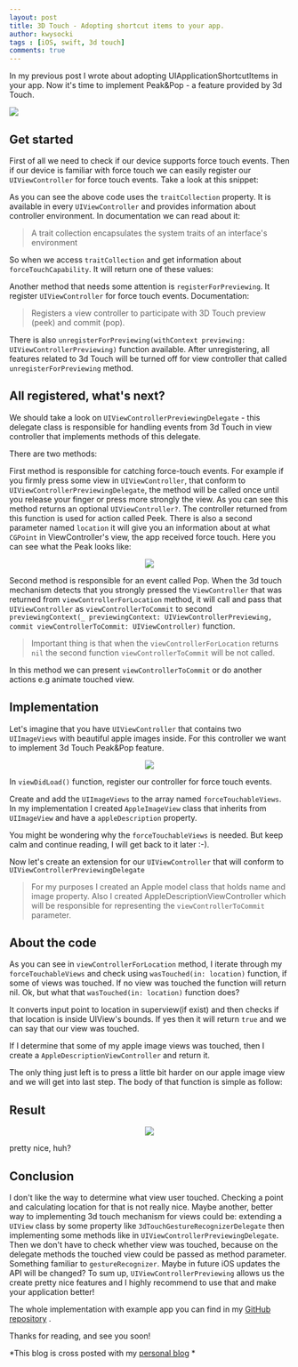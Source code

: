 ```yaml
---
layout: post
title: 3D Touch - Adopting shortcut items to your app.
author: kwysocki
tags : [iOS, swift, 3d touch]
comments: true
---
```


In my previous post I wrote about adopting UIApplicationShortcutItems in your app. Now it's time to implement Peak&Pop - a feature provided by 3d Touch.

![](https://raw.githubusercontent.com/k8mil/k8mil.github.io/master/assets/posts/3dTouch/pexels-photo-59672.jpeg)

## Get started

First of all we need to check if our device supports force touch events. Then if our device is familiar with force touch we can easily register our `UIViewController` for force touch events. Take a look at this snippet:

<script src="https://gist.github.com/k8mil/a08f80ddcc3f064a881650cc2dafc1eb.js"></script>

As you can see the above code uses the `traitCollection` property. It is available in every `UIViewController` and provides information about controller environment. In documentation we can read about it:

>A trait collection encapsulates the system traits of an interface's environment

So when we access `traitCollection` and get information about `forceTouchCapability`. It will return one of these values:

<script src="https://gist.github.com/k8mil/6f1cc95592658e495ef6a39b5e6df153.js"></script>

Another method that needs some attention is `registerForPreviewing`. It register `UIViewController` for force touch events. Documentation:

> Registers a view controller to participate with 3D Touch preview (peek) and commit (pop).

There is also `unregisterForPreviewing(withContext previewing: UIViewControllerPreviewing)` function available. After unregistering, all features related to 3d Touch will be turned off for view controller that called `unregisterForPreviewing` method.

## All registered, what's next?

We should take a look on `UIViewControllerPreviewingDelegate` - this delegate class is responsible for handling events from 3d Touch in view controller that implements methods of this delegate.

There are two methods:

<script src="https://gist.github.com/k8mil/aff420c55492b809990e170dedddaade.js"></script>

First method is responsible for catching force-touch events. For example if you firmly press some view in `UIViewController`, that conform to `UIViewControllerPreviewingDelegate`, the method will be called once until you release your finger or press more strongly the view. As you can see this method returns an optional `UIViewController?`. The controller returned from this function is used for action called Peek. There is also a second parameter named `location` it will give you an information about at what `CGPoint` in ViewController's view, the app received force touch. Here you can see what the Peak looks like:

<p align="center">
  <img src="https://raw.githubusercontent.com/k8mil/k8mil.github.io/master/assets/posts/3dTouch/peak.gif"/>
</p>

Second method is responsible for an event called Pop. When the 3d touch mechanism detects that you strongly pressed the `ViewController` that was returned from `viewControllerForLocation` method, it will call and pass that `UIViewController` as `viewControllerToCommit` to second
`previewingContext(_ previewingContext: UIViewControllerPreviewing, commit viewControllerToCommit: UIViewController)` function.

> Important thing is that when the `viewControllerForLocation` returns `nil` the second function `viewControllerToCommit` will be not called.

In this method we can present `viewControllerToCommit` or do another actions e.g animate touched view.

## Implementation

Let's imagine that you have `UIViewController` that contains two `UIImageViews` with beautiful apple images inside.
For this controller we want to implement 3d Touch Peak&Pop feature.

<p align="center">
  <img src="https://raw.githubusercontent.com/k8mil/k8mil.github.io/master/assets/posts/3dTouch/view_controller.png"/>
</p>

In `viewDidLoad()` function, register our controller for force touch events.

<script src="https://gist.github.com/k8mil/ab027712bcc2355293a589326d53dcbf.js"></script>

Create and add the `UIImageViews` to the array named `forceTouchableViews`. In my implementation I created `AppleImageView` class that inherits from `UIImageView` and have a `appleDescription` property.

<script src="https://gist.github.com/k8mil/fee49ab346af7b034d944ee4a1185034.js"></script>

You might be wondering why the `forceTouchableViews` is needed. But keep calm and continue reading, I will get back to it later :-).   


Now let's create an extension for our `UIViewController` that will conform to `UIViewControllerPreviewingDelegate`

<script src="https://gist.github.com/k8mil/9d61c4893dad27b18276311ccb3b0cb1.js"></script>

> For my purposes I created an Apple model class that holds name and image property. Also I created AppleDescriptionViewController which will be responsible for representing the `viewControllerToCommit` parameter.

## About the code

As you can see in `viewControllerForLocation` method, I iterate through my `forceTouchableViews` and check using `wasTouched(in: location)` function, if some of views was touched. If no view was touched the function will return nil.
Ok, but what that `wasTouched(in: location)` function does?

<script src="https://gist.github.com/k8mil/c63284cf2b098fd0906c24583a718040.js"></script>

It converts input point to location in superview(if exist) and then checks if that location is inside UIView's bounds. If yes then it will return `true` and we can say that our view was touched.

If I determine that some of my apple image views was touched, then I create a `AppleDescriptionViewController` and return it.

The only thing just left is to press a little bit harder on our apple image view and we will get into last step. The body of that function is simple as follow:

<script src="https://gist.github.com/k8mil/765e20cc3d9734e2edab387ea7b5d1a9.js"></script>

## Result


<p align="center">
  <img src="https://raw.githubusercontent.com/k8mil/k8mil.github.io/master/assets/posts/3dTouch/result.gif"/>
</p>

pretty nice, huh?

## Conclusion

I don't like the way to determine what view user touched. Checking a point and calculating location for that is not really nice. Maybe another, better way to implementing 3d touch mechanism for views could be: extending a `UIView` class by some property like `3dTouchGestureRecognizerDelegate` then implementing some methods like in `UIViewControllerPreviewingDelegate`. Then we don't have to check whether view was touched, because on the delegate methods the touched view could be passed as method parameter. Something familiar to `gestureRecognizer`. Maybe in future iOS updates the API will be changed?
To sum up, `UIViewControllerPreviewing` allows us the create pretty nice features and I highly recommend to use that and make your application better!

The whole implementation with example app you can find in my [GitHub repository](https://github.com/k8mil/3dTouchPeak-Pop) .

Thanks for reading, and see you soon!

*This blog is cross posted with my [personal blog](https://wysockikamil.com/3dtouch-peak-and-pop/) *
